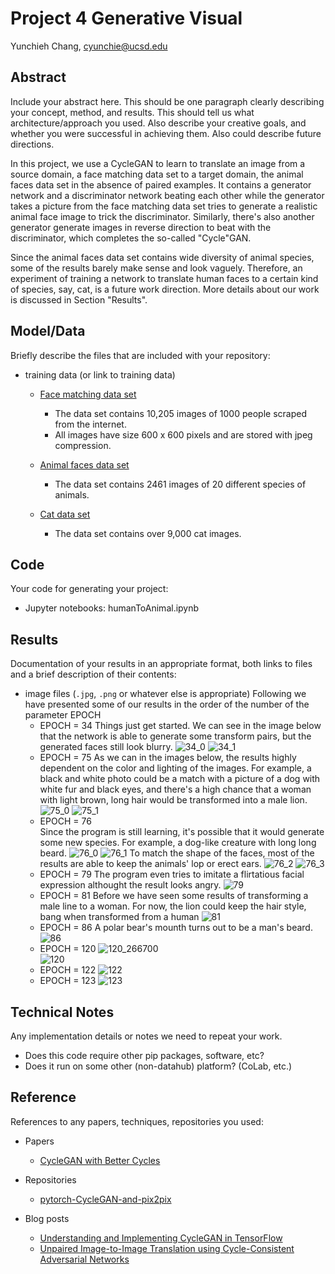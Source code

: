 # Project 4 Generative Visual

Yunchieh Chang, cyunchie@ucsd.edu

## Abstract

Include your abstract here. This should be one paragraph clearly describing your concept, method, and results. This should tell us what architecture/approach you used. Also describe your creative goals, and whether you were successful in achieving them. Also could describe future directions.

In this project, we use a CycleGAN to learn to translate an image from a source domain, a face matching data set to a target domain, the animal faces data set in the absence of paired examples. It contains a generator network and a discriminator network beating each other while the generator takes a picture from the face matching data set tries to generate a realistic animal face image to trick the discriminator. Similarly, there's also another generator generate images in reverse direction to beat with the discriminator, which completes the so-called "Cycle"GAN.

Since the animal faces data set contains wide diversity of animal species, some of the results barely make sense and look vaguely. Therefore, an experiment of training a network to translate human faces to a certain kind of species, say, cat, is a future work direction. More details about our work is discussed in Section "Results".

## Model/Data

Briefly describe the files that are included with your repository:
- training data (or link to training data)
  * [Face matching data set](https://cyberextruder.com/face-matching-data-set-download/)
    * The data set contains 10,205 images of 1000 people scraped from the internet. 
    * All images have size 600 x 600 pixels and are stored with jpeg compression.

  * [Animal faces data set](http://www.stat.ucla.edu/~zzsi/HiT/exp5.html)
    * The data set contains 2461 images of 20 different species of animals. 

  * [Cat data set](https://www.kaggle.com/crawford/cat-dataset/downloads/cat-dataset.zip/2)
    * The data set contains over 9,000 cat images.

## Code

Your code for generating your project:
- Jupyter notebooks: humanToAnimal.ipynb

## Results

Documentation of your results in an appropriate format, both links to files and a brief description of their contents:
- image files (`.jpg`, `.png` or whatever else is appropriate)
  Following we have presented some of our results in the order of the number of the parameter EPOCH
  * EPOCH = 34
    Things just get started. We can see in the image below that the network is able to generate some transform pairs, but the generated faces still look blurry.
    ![34_0](Images/34_2.jpg)
    ![34_1](Images/34_77000.jpg)
  * EPOCH = 75
    As we can in the images below, the results highly dependent on the color and lighting of the images. For example, a black and white photo could be a match with a picture of a dog with white fur and black eyes, and there's a high chance that a woman with light brown, long hair would be transformed into a male lion. 
    ![75_0](Images/75_2.jpg)
    ![75_1](Images/75_1667055.jpg)
  * EPOCH = 76   
    Since the program is still learning, it's possible that it would generate some new species. For example, a dog-like creature with long long beard.
    ![76_0](Images/76_168100.jpg)
    ![76_1](Images/76_168650.jpg) 
    To match the shape of the faces, most of the results are able to keep the animals' lop or erect ears.
    ![76_2](Images/76_169550.jpg)
    ![76_3](Images/76_169650.jpg)      
  * EPOCH = 79
    The program even tries to imitate a flirtatious facial expression althought the result looks angry.
    ![79](Images/77_79.jpg)         
  * EPOCH = 81
    Before we have seen some results of transforming a male line to a woman. For now, the lion could keep the hair style, bang when transformed from a human
    ![81](Images/81.jpg)     
  * EPOCH = 86
    A polar bear's mounth turns out to be a man's beard.
    ![86](Images/86.jpg)        
  * EPOCH = 120
    ![120_266700](Images/120_266700.jpg)           
    ![120](Images/120.png)              
  * EPOCH = 122
    ![122](Images/122.jpg)
  * EPOCH = 123
    ![123](Images/123.jpg)   

## Technical Notes

Any implementation details or notes we need to repeat your work. 
- Does this code require other pip packages, software, etc?
- Does it run on some other (non-datahub) platform? (CoLab, etc.)

## Reference

References to any papers, techniques, repositories you used:
- Papers
  * [CycleGAN with Better Cycles](https://ssnl.github.io/better_cycles/report.pdf)

- Repositories
  * [pytorch-CycleGAN-and-pix2pix](https://github.com/junyanz/pytorch-CycleGAN-and-pix2pix)

- Blog posts
  * [Understanding and Implementing CycleGAN in TensorFlow](https://hardikbansal.github.io/CycleGANBlog/)
  * [Unpaired Image-to-Image Translation using Cycle-Consistent Adversarial Networks](https://junyanz.github.io/CycleGAN/)
